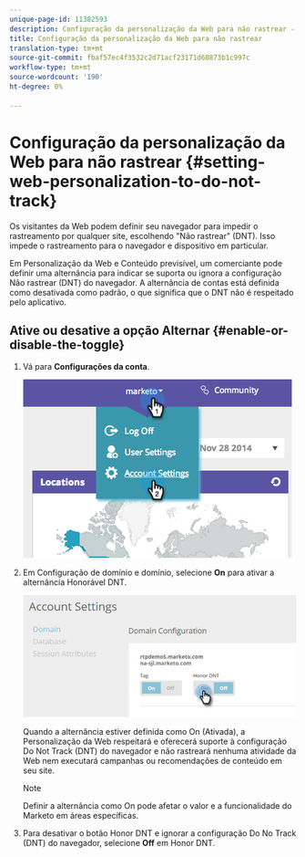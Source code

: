 ```yaml
---
unique-page-id: 11382593
description: Configuração da personalização da Web para não rastrear - Documentos do Marketing - Documentação do produto
title: Configuração da personalização da Web para não rastrear
translation-type: tm+mt
source-git-commit: fbaf57ec4f3532c2d71acf23171d60873b1c997c
workflow-type: tm+mt
source-wordcount: '190'
ht-degree: 0%

---
```



# Configuração da personalização da Web para não rastrear {#setting-web-personalization-to-do-not-track}

Os visitantes da Web podem definir seu navegador para impedir o rastreamento por qualquer site, escolhendo &quot;Não rastrear&quot; (DNT). Isso impede o rastreamento para o navegador e dispositivo em particular.

Em Personalização da Web e Conteúdo previsível, um comerciante pode definir uma alternância para indicar se suporta ou ignora a configuração Não rastrear (DNT) do navegador. A alternância de contas está definida como desativada como padrão, o que significa que o DNT não é respeitado pelo aplicativo.

## Ative ou desative a opção Alternar {#enable-or-disable-the-toggle}

1. Vá para **Configurações da conta**.

   ![](assets/image2014-12-1-23-3a3-3a12.png)

1. Em Configuração de domínio e domínio, selecione **On** para ativar a alternância Honorável DNT.

   ![](assets/two-1.png)

   Quando a alternância estiver definida como On (Ativada), a Personalização da Web respeitará e oferecerá suporte à configuração Do Not Track (DNT) do navegador e não rastreará nenhuma atividade da Web nem executará campanhas ou recomendações de conteúdo em seu site.

   >[!NOTE]
   >
   >Definir a alternância como On pode afetar o valor e a funcionalidade do Marketo em áreas específicas.

1. Para desativar o botão Honor DNT e ignorar a configuração Do No Track (DNT) do navegador, selecione **Off** em Honor DNT.
